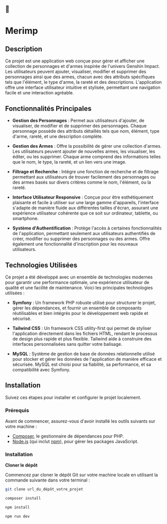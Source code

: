 ## 🦕
# Merimp

## Description

Ce projet est une application web conçue pour gérer et afficher une collection de personnages et d'armes inspirée de l'univers Genshin Impact. Les utilisateurs peuvent ajouter, visualiser, modifier et supprimer des personnages ainsi que des armes, chacun avec des attributs spécifiques tels que l'élément, le type d'arme, la rareté et des descriptions. L'application offre une interface utilisateur intuitive et stylisée, permettant une navigation facile et une interaction agréable.

## Fonctionnalités Principales

- **Gestion des Personnages** : Permet aux utilisateurs d'ajouter, de visualiser, de modifier et de supprimer des personnages. Chaque personnage possède des attributs détaillés tels que nom, élément, type d'arme, rareté, et une description complète.

- **Gestion des Armes** : Offre la possibilité de gérer une collection d'armes. Les utilisateurs peuvent ajouter de nouvelles armes, les visualiser, les éditer, ou les supprimer. Chaque arme comprend des informations telles que le nom, le type, la rareté, et un lien vers une image.

- **Filtrage et Recherche** : Intègre une fonction de recherche et de filtrage permettant aux utilisateurs de trouver facilement des personnages ou des armes basés sur divers critères comme le nom, l'élément, ou la rareté.

- **Interface Utilisateur Responsive** : Conçue pour être esthétiquement plaisante et facile à utiliser sur une large gamme d'appareils, l'interface s'adapte de manière fluide aux différentes tailles d'écran, assurant une expérience utilisateur cohérente que ce soit sur ordinateur, tablette, ou smartphone.

- **Système d'Authentification** : Protège l'accès à certaines fonctionnalités de l'application, permettant seulement aux utilisateurs authentifiés de créer, modifier ou supprimer des personnages ou des armes. Offre également une fonctionnalité d'inscription pour les nouveaux utilisateurs.

## Technologies Utilisées

Ce projet a été développé avec un ensemble de technologies modernes pour garantir une performance optimale, une expérience utilisateur de qualité et une facilité de maintenance. Voici les principales technologies utilisées :

- **Symfony** : Un framework PHP robuste utilisé pour structurer le projet, gérer les dépendances, et fournir un ensemble de composants réutilisables et bien intégrés pour le développement web rapide et sécurisé.

- **Tailwind CSS** : Un framework CSS utility-first qui permet de styliser l'application directement dans les fichiers HTML, rendant le processus de design plus rapide et plus flexible. Tailwind aide à construire des interfaces personnalisées sans quitter votre balisage.

- **MySQL** : Système de gestion de base de données relationnelle utilisé pour stocker et gérer les données de l'application de manière efficace et sécurisée. MySQL est choisi pour sa fiabilité, sa performance, et sa compatibilité avec Symfony.

## Installation

Suivez ces étapes pour installer et configurer le projet localement.

### Prérequis

Avant de commencer, assurez-vous d'avoir installé les outils suivants sur votre machine :

- [Composer](https://getcomposer.org/), le gestionnaire de dépendances pour PHP.
- [Node.js](https://nodejs.org/) (qui inclut [npm](https://npmjs.com/)), pour gérer les packages JavaScript.

### Installation

 **Cloner le dépôt**

   Commencez par cloner le dépôt Git sur votre machine locale en utilisant la commande suivante dans votre terminal :

   ```bash
   git clone url_du_dépôt_votre_projet

   composer install

   npm install

   npm run dev
   
